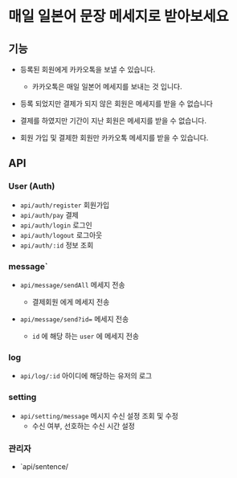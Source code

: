 # 매일 일본어 문장 메세지로 받아보세요


## 기능

- 등록된 회원에게 카카오톡을 보낼 수 있습니다.
  - 카카오톡은 매일 일본어 메세지를 보내는 것 입니다.

- 등록 되었지만 결제가 되지 않은 회원은 메세지를 받을 수 없습니다

- 결제를 하였지만 기간이 지난 회원은 메세지를 받을 수 없습니다.

- 회원 가입 및 결제한 회원만 카카오톡 메세지를 받을 수 있습니다.


## API

### User (Auth)
- `api/auth/register` 회원가입
- `api/auth/pay` 결제
- `api/auth/login` 로그인
- `api/auth/logout` 로그아웃
- `api/auth/:id` 정보 조회

### message`
- `api/message/sendAll` 메세지 전송
  - 결제회원 에게 메세지 전송

- `api/message/send?id=` 메세지 전송
  - `id` 에 해당 하는 `user` 에 메세지 전송

### log
- `api/log/:id` 아이디에 해당하는 유저의 로그 

### setting
- `api/setting/message` 메시지 수신 설정 조회 및 수정
  - 수신 여부, 선호하는 수신 시간 설정

### 관리자
- `api/sentence/



